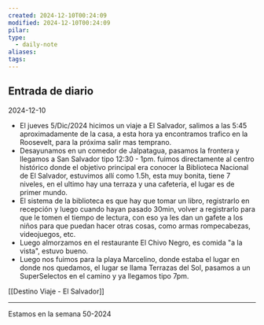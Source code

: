 ```yaml
---
created: 2024-12-10T00:24:09
modified: 2024-12-10T00:24:09
pilar: 
type:
  - daily-note
aliases: 
tags:
---
```


## Entrada de diario 
2024-12-10

- El jueves 5/Dic/2024 hicimos un viaje a El Salvador, salimos a las 5:45 aproximadamente de la casa, a esta hora ya encontramos trafico en la Roosevelt, para la próxima salir mas temprano.
- Desayunamos en un comedor de Jalpatagua, pasamos la frontera y llegamos a San Salvador tipo 12:30 - 1pm. fuimos directamente al centro histórico donde el objetivo principal era conocer la Biblioteca Nacional de El Salvador, estuvimos allí como 1.5h, esta muy bonita, tiene 7 niveles, en el ultimo hay una terraza y una cafeteria, el lugar es de primer mundo. 
- El sistema de la biblioteca es que hay que tomar un libro, registrarlo en recepción y luego cuando hayan pasado 30min, volver a registrarlo para que le tomen el tiempo de lectura, con eso ya les dan un gafete a los niños para que puedan hacer otras cosas, como armas rompecabezas, videojuegos, etc.
- Luego almorzamos en el restaurante El Chivo Negro, es comida "a la vista", estuvo bueno.
- Luego nos fuimos para la playa Marcelino, donde estaba el lugar en donde nos quedamos, el lugar se llama Terrazas del Sol, pasamos a un SuperSelectos en el camino y ya llegamos tipo 7pm.

[[Destino Viaje - El Salvador]]




----
 Estamos en la semana 50-2024

